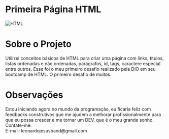 <h1>Primeira Página HTML</h1>

![HTML](https://user-images.githubusercontent.com/99991722/221684976-0737d199-9227-4d78-be57-b3edf16a0d6c.png)

<h1>Sobre o Projeto</h1>
Utilizei conceitos básicos de HTML para criar uma página com links, títulos, listas ordenadas e não ordenadas, parágrafos, id, tags, caractere especial entre outros.
Esse foi o meu primeiro desafio realizado pela DIO em seu bootcamp de HTML.
O primeiro desafio de muitos.

<h1>Observações</h1>
Estou iniciando agora no mundo da programação, eu ficaria feliz com feedbacks construtivos que me ajudem a melhorar profissionalmente para que
eu possa crescer e me tornar um DEV, que é o meu grande sonho. <br>
Contate-me: <br>
E-mail: leonardojesusband@gmail.com
